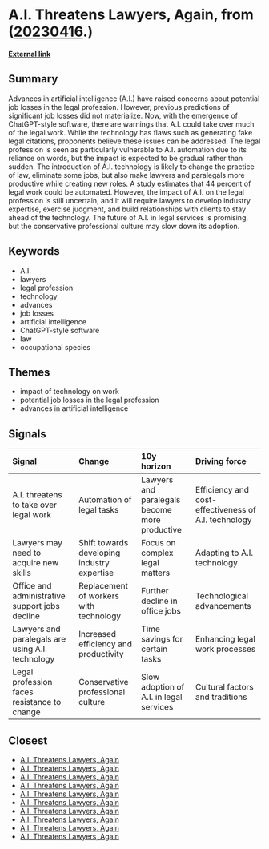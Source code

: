 # __A.I. Threatens Lawyers, Again__, from ([20230416](https://kghosh.substack.com/p/20230416).)

__[External link](https://www.nytimes.com/2023/04/10/technology/ai-is-coming-for-lawyers-again.html)__



## Summary

Advances in artificial intelligence (A.I.) have raised concerns about potential job losses in the legal profession. However, previous predictions of significant job losses did not materialize. Now, with the emergence of ChatGPT-style software, there are warnings that A.I. could take over much of the legal work. While the technology has flaws such as generating fake legal citations, proponents believe these issues can be addressed. The legal profession is seen as particularly vulnerable to A.I. automation due to its reliance on words, but the impact is expected to be gradual rather than sudden. The introduction of A.I. technology is likely to change the practice of law, eliminate some jobs, but also make lawyers and paralegals more productive while creating new roles. A study estimates that 44 percent of legal work could be automated. However, the impact of A.I. on the legal profession is still uncertain, and it will require lawyers to develop industry expertise, exercise judgment, and build relationships with clients to stay ahead of the technology. The future of A.I. in legal services is promising, but the conservative professional culture may slow down its adoption.

## Keywords

* A.I.
* lawyers
* legal profession
* technology
* advances
* job losses
* artificial intelligence
* ChatGPT-style software
* law
* occupational species

## Themes

* impact of technology on work
* potential job losses in the legal profession
* advances in artificial intelligence

## Signals

| Signal                                           | Change                                      | 10y horizon                                   | Driving force                                        |
|:-------------------------------------------------|:--------------------------------------------|:----------------------------------------------|:-----------------------------------------------------|
| A.I. threatens to take over legal work           | Automation of legal tasks                   | Lawyers and paralegals become more productive | Efficiency and cost-effectiveness of A.I. technology |
| Lawyers may need to acquire new skills           | Shift towards developing industry expertise | Focus on complex legal matters                | Adapting to A.I. technology                          |
| Office and administrative support jobs decline   | Replacement of workers with technology      | Further decline in office jobs                | Technological advancements                           |
| Lawyers and paralegals are using A.I. technology | Increased efficiency and productivity       | Time savings for certain tasks                | Enhancing legal work processes                       |
| Legal profession faces resistance to change      | Conservative professional culture           | Slow adoption of A.I. in legal services       | Cultural factors and traditions                      |

## Closest

* [A.I. Threatens Lawyers, Again](2d3b20a8b6a2fbbb191cffd8ebba1792)
* [A.I. Threatens Lawyers, Again](2d3b20a8b6a2fbbb191cffd8ebba1792)
* [A.I. Threatens Lawyers, Again](2d3b20a8b6a2fbbb191cffd8ebba1792)
* [A.I. Threatens Lawyers, Again](2d3b20a8b6a2fbbb191cffd8ebba1792)
* [A.I. Threatens Lawyers, Again](2d3b20a8b6a2fbbb191cffd8ebba1792)
* [A.I. Threatens Lawyers, Again](2d3b20a8b6a2fbbb191cffd8ebba1792)
* [A.I. Threatens Lawyers, Again](2d3b20a8b6a2fbbb191cffd8ebba1792)
* [A.I. Threatens Lawyers, Again](2d3b20a8b6a2fbbb191cffd8ebba1792)
* [A.I. Threatens Lawyers, Again](2d3b20a8b6a2fbbb191cffd8ebba1792)
* [A.I. Threatens Lawyers, Again](2d3b20a8b6a2fbbb191cffd8ebba1792)